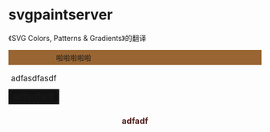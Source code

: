 # svgpaintserver
《SVG Colors, Patterns &amp; Gradients》的翻译

<div style="padding:5px 5px 5px 95px;background:url(img/mark1.svg) 5px 5px no-repeat #963;">啦啦啦啦啦</div>

<table><caption>adfasdfasdf</caption><tbody><tr><td style="background:#111;font-size:18px;">adfadfadf</td></tr></tbody></table>


<h3 style="text-align:center;color:#522">adfadf</h3>

